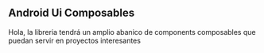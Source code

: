 ## Android Ui Composables

Hola, la libreria tendrá un amplio abanico de components composables que puedan servir en proyectos interesantes
